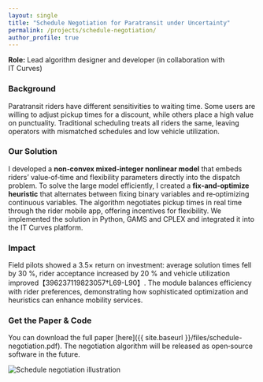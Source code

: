 ```yaml
---
layout: single
title: "Schedule Negotiation for Paratransit under Uncertainty"
permalink: /projects/schedule-negotiation/
author_profile: true
---
```



**Role:** Lead algorithm designer and developer (in collaboration with IT Curves)

### Background

Paratransit riders have different sensitivities to waiting time.  Some users are willing to adjust pickup times for a discount, while others place a high value on punctuality.  Traditional scheduling treats all riders the same, leaving operators with mismatched schedules and low vehicle utilization.

### Our Solution

I developed a **non‑convex mixed‑integer nonlinear model** that embeds riders’ value‑of‑time and flexibility parameters directly into the dispatch problem.  To solve the large model efficiently, I created a **fix‑and‑optimize heuristic** that alternates between fixing binary variables and re‑optimizing continuous variables.  The algorithm negotiates pickup times in real time through the rider mobile app, offering incentives for flexibility.  We implemented the solution in Python, GAMS and CPLEX and integrated it into the IT Curves platform.

### Impact

Field pilots showed a 3.5× return on investment: average solution times fell by 30 %, rider acceptance increased by 20 % and vehicle utilization improved【396237119823057†L69-L90】.  The module balances efficiency with rider preferences, demonstrating how sophisticated optimization and heuristics can enhance mobility services.

### Get the Paper & Code

You can download the full paper [here]({{ site.baseurl }}/files/schedule-negotiation.pdf).  The negotiation algorithm will be released as open‑source software in the future.

<p><img src="{{ site.baseurl }}/assets/img/schedule-negotiation.png" alt="Schedule negotiation illustration" style="max-width:100%; height:auto;" /></p>
